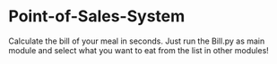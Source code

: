 # Point-of-Sales-System
Calculate the bill of your meal in seconds. Just run the Bill.py as main module and select what you want to eat from the list in other modules!
